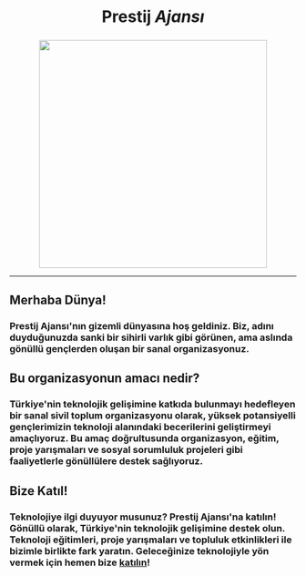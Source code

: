 
<div id="header" align="center">
  <h1><b>Prestij</b> <i>Ajansı</i></h1>
  <h5></h5>
  <img src="https://media.discordapp.net/attachments/1167596504651931708/1167596557563068496/about-visual.png" width="400" height="400"/>
</div>
  
<div id="visits" align="center">
  <img src="https://komarev.com/ghpvc/?username=PrestijAgency&style=flat-square&color=blueviolet" alt=""/>
</div>

---
<h2>Merhaba Dünya!</h2>
<h3>Prestij Ajansı'nın gizemli dünyasına hoş geldiniz. Biz, adını duyduğunuzda sanki bir sihirli varlık gibi görünen, ama aslında gönüllü gençlerden oluşan bir sanal organizasyonuz.</h3>
<h2>Bu organizasyonun amacı nedir?</h2>
<h3>Türkiye'nin teknolojik gelişimine katkıda bulunmayı hedefleyen bir sanal sivil toplum organizasyonu olarak, yüksek potansiyelli gençlerimizin teknoloji alanındaki becerilerini geliştirmeyi amaçlıyoruz. Bu amaç doğrultusunda organizasyon, eğitim, proje yarışmaları ve sosyal sorumluluk projeleri gibi faaliyetlerle gönüllülere destek sağlıyoruz.</h3>
<h2>Bize Katıl!</h2>
<h3>Teknolojiye ilgi duyuyor musunuz? Prestij Ajansı'na katılın! Gönüllü olarak, Türkiye'nin teknolojik gelişimine destek olun. Teknoloji eğitimleri, proje yarışmaları ve topluluk etkinlikleri ile bizimle birlikte fark yaratın. Geleceğinize teknolojiyle yön vermek için hemen bize <a href="https://prestij.eu.org">katılın</a>!</h3>
